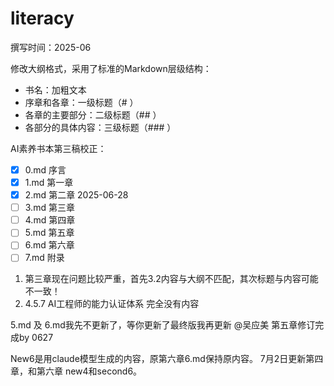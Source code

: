 # literacy

撰写时间：2025-06

修改大纲格式，采用了标准的Markdown层级结构：

- 书名：加粗文本
- 序章和各章：一级标题（# ）
- 各章的主要部分：二级标题（## ）
- 各部分的具体内容：三级标题（### ）

AI素养书本第三稿校正：

- [X] 0.md 序言
- [X] 1.md 第一章
- [X] 2.md 第二章 2025-06-28
- [ ] 3.md 第三章
- [ ] 4.md 第四章
- [ ] 5.md 第五章
- [ ] 6.md 第六章
- [ ] 7.md 附录

1. 第三章现在问题比较严重，首先3.2内容与大纲不匹配，其次标题与内容可能不一致！
2. 4.5.7 AI工程师的能力认证体系  完全没有内容

5.md 及 6.md我先不更新了，等你更新了最终版我再更新 @吴应美
第五章修订完成by 0627

New6是用claude模型生成的内容，原第六章6.md保持原内容。
7月2日更新第四章，和第六章 new4和second6。
